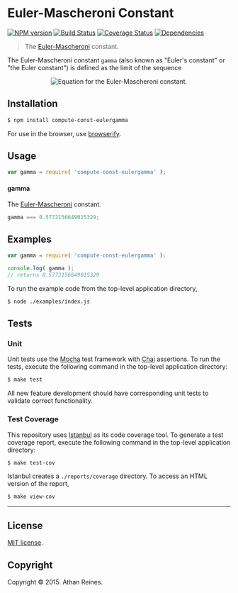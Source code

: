 Euler-Mascheroni Constant
===
[![NPM version][npm-image]][npm-url] [![Build Status][travis-image]][travis-url] [![Coverage Status][coveralls-image]][coveralls-url] [![Dependencies][dependencies-image]][dependencies-url]

> The [Euler-Mascheroni](http://mathworld.wolfram.com/Euler-MascheroniConstant.html) constant.

The Euler-Mascheroni constant `gamma` (also known as "Euler's constant" or "the Euler constant") is defined as the limit of the sequence


<div class="equation" align="center" data-raw-text="\gamma = \lim_{n\to\infty} \left( \sum_{k=1}^n \frac{1}{k} - \ln n \right )" data-equation=“eq:const_eulergamma>
	<img src="https://cdn.rawgit.com/compute-io/const-eulergamma/03a49a9a31f1b486b6146864622113811f48d56a/docs/img/eqn.svg" alt="Equation for the Euler-Mascheroni constant.">
	<br>
</div>



## Installation

``` bash
$ npm install compute-const-eulergamma
```

For use in the browser, use [browserify](https://github.com/substack/node-browserify).


## Usage

``` javascript
var gamma = require( 'compute-const-eulergamma' );
```

#### gamma

The [Euler-Mascheroni](http://mathworld.wolfram.com/Euler-MascheroniConstant.html) constant.

``` javascript
gamma === 0.5772156649015329;
```


## Examples

``` javascript
var gamma = require( 'compute-const-eulergamma' );

console.log( gamma );
// returns 0.5772156649015329
```

To run the example code from the top-level application directory,

``` bash
$ node ./examples/index.js
```


## Tests

### Unit

Unit tests use the [Mocha](http://mochajs.org/) test framework with [Chai](http://chaijs.com) assertions. To run the tests, execute the following command in the top-level application directory:

``` bash
$ make test
```

All new feature development should have corresponding unit tests to validate correct functionality.


### Test Coverage

This repository uses [Istanbul](https://github.com/gotwarlost/istanbul) as its code coverage tool. To generate a test coverage report, execute the following command in the top-level application directory:

``` bash
$ make test-cov
```

Istanbul creates a `./reports/coverage` directory. To access an HTML version of the report,

``` bash
$ make view-cov
```


---
## License

[MIT license](http://opensource.org/licenses/MIT).


## Copyright

Copyright &copy; 2015. Athan Reines.


[npm-image]: http://img.shields.io/npm/v/compute-const-eulergamma.svg
[npm-url]: https://npmjs.org/package/compute-const-eulergamma

[travis-image]: http://img.shields.io/travis/compute-io/const-eulergamma/master.svg
[travis-url]: https://travis-ci.org/compute-io/const-eulergamma

[coveralls-image]: https://img.shields.io/coveralls/compute-io/const-eulergamma/master.svg
[coveralls-url]: https://coveralls.io/r/compute-io/const-eulergamma?branch=master

[dependencies-image]: http://img.shields.io/david/compute-io/const-eulergamma.svg
[dependencies-url]: https://david-dm.org/compute-io/const-eulergamma

[dev-dependencies-image]: http://img.shields.io/david/dev/compute-io/const-eulergamma.svg
[dev-dependencies-url]: https://david-dm.org/dev/compute-io/const-eulergamma

[github-issues-image]: http://img.shields.io/github/issues/compute-io/const-eulergamma.svg
[github-issues-url]: https://github.com/compute-io/const-eulergamma/issues
